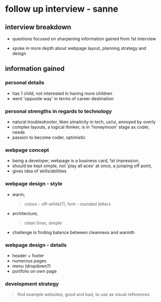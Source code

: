 # follow up interview - sanne

## interview breakdown

- questions focused on sharpening information gained from 1st interview

- spoke in more depth about webpage layout, planning strategy and design

## information gained

### personal details

- has 1 child, not interested in having more children
- went 'opposite way' in terms of career destination

### personal strengths in regards to technology

- natural troubleshooter, likes simplicity in tech, ux/ui, annoyed by overly
- complex layouts, a logical thinker, is in 'honeymoon' stage as coder, needs
- passion to become coder, optimistic

### webpage concept

- being a developer, webpage is a business card, 1st impression,
- should be kept simple, not 'play all aces' at once, a jumping off point,
- gives idea of skills/abilities

### webpage design - style

- warm;

  > colors - off-white(?), font - rounded letters

- architecture;

  > clean lines, simple

- challenge is finding balance between cleanness and warmth

### webpage design - details

- header + footer
- numerous pages
- menu (dropdown?)
- portfolio on own page

### development strategy

> find example websites, good and bad, to use as visual references
